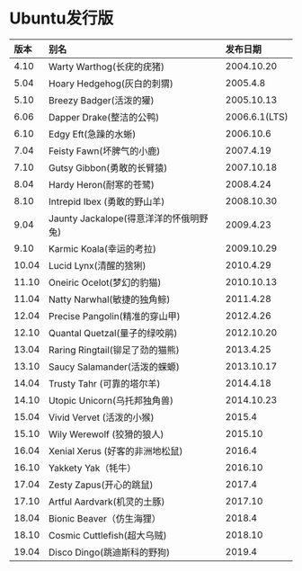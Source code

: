 # Ubuntu发行版

| **版本** | **别名** | **发布日期** |
| :--- | :--- | :--- |
| 4.10 | Warty Warthog\(长疣的疣猪\) | 2004.10.20 |
| 5.04 | Hoary Hedgehog\(灰白的刺猬\) | 2005.4.8 |
| 5.10 | Breezy Badger\(活泼的獾\) | 2005.10.13 |
| 6.06 | Dapper Drake\(整洁的公鸭\) | 2006.6.1\(LTS\) |
| 6.10 | Edgy Eft\(急躁的水蜥\) | 2006.10.6 |
| 7.04 | Feisty Fawn\(坏脾气的小鹿\) | 2007.4.19 |
| 7.10 | Gutsy Gibbon\(勇敢的长臂猿\) | 2007.10.18 |
| 8.04 | Hardy Heron\(耐寒的苍鹭\) | 2008.4.24 |
| 8.10 | Intrepid Ibex \(勇敢的野山羊\) | 2008.10.30 |
| 9.04 | Jaunty Jackalope\(得意洋洋的怀俄明野兔\) | 2009.4.23 |
| 9.10 | Karmic Koala\(幸运的考拉\) | 2009.10.29 |
| 10.04 | Lucid Lynx\(清醒的猞猁\) | 2010.4.29 |
| 11.10 | Oneiric Ocelot\(梦幻的豹猫\) | 2010.10.13 |
| 11.04 | Natty Narwhal\(敏捷的独角鲸\) | 2011.4.28 |
| 12.04 | Precise Pangolin\(精准的穿山甲\) | 2012.4.26 |
| 12.10 | Quantal Quetzal\(量子的绿咬鹃\) | 2012.10.20 |
| 13.04 | Raring Ringtail\(铆足了劲的猫熊\) | 2013.4.25 |
| 13.10 | Saucy Salamander\(活泼的蝾螈\) | 2013.10.17 |
| 14.04 | Trusty Tahr \(可靠的塔尔羊\) | 2014.4.18 |
| 14.10 | Utopic Unicorn\(乌托邦独角兽\) | 2014.10.23 |
| 15.04 | Vivid Vervet \(活泼的小猴\) | 2015.4 |
| 15.10 | Wily Werewolf \(狡猾的狼人\) | 2015.10 |
| 16.04 | Xenial Xerus \(好客的非洲地松鼠\) | 2016.4 |
| 16.10 | Yakkety Yak（牦牛） | 2016.10 |
| 17.04 | Zesty Zapus\(开心的跳鼠\) | 2017.4 |
| 17.10 | Artful Aardvark\(机灵的土豚\) | 2017.10 |
| 18.04 | Bionic Beaver（仿生海狸） | 2018.4 |
| 18.10 | Cosmic Cuttlefish\(超大乌贼\) | 2018.10 |
| 19.04 | Disco Dingo\(跳迪斯科的野狗\) | 2019.4 |

